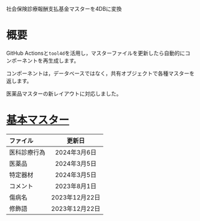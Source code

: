 社会保険診療報酬支払基金マスターを4DBに変換

# 概要

GitHub Actionsと`tool4d`を活用し，マスターファイルを更新したら自動的にコンポーネントを再生成します。

コンポーネントは，データベースではなく，共有オブジェクトで各種マスターを返します。

医薬品マスターの新レイアウトに対応しました。

# [基本マスター](https://www.ssk.or.jp/seikyushiharai/tensuhyo/kihonmasta/index.html)

|ファイル|更新日|
|:-|:-:|
|医科診療行為|2024年3月6日|
|医薬品|2024年3月5日|
|特定器材|2024年3月5日|
|コメント|2023年8月1日|
|傷病名|2023年12月22日|
|修飾語|2023年12月22日|
